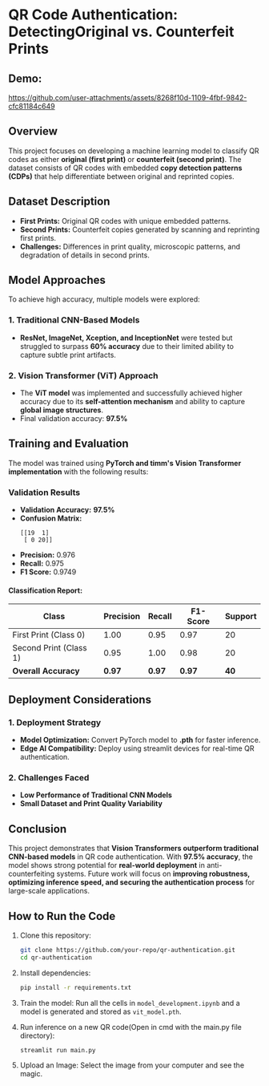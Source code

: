 # QR Code Authentication: DetectingOriginal vs. Counterfeit Prints
## Demo:



https://github.com/user-attachments/assets/8268f10d-1109-4fbf-9842-cfc81184c649


## Overview
This project focuses on developing a machine learning model to classify QR codes as either **original (first print)** or **counterfeit (second print)**. The dataset consists of QR codes with embedded **copy detection patterns (CDPs)** that help differentiate between original and reprinted copies. 

## Dataset Description
- **First Prints:** Original QR codes with unique embedded patterns.
- **Second Prints:** Counterfeit copies generated by scanning and reprinting first prints.
- **Challenges:** Differences in print quality, microscopic patterns, and degradation of details in second prints.

## Model Approaches
To achieve high accuracy, multiple models were explored:

### **1. Traditional CNN-Based Models**
- **ResNet, ImageNet, Xception, and InceptionNet** were tested but struggled to surpass **60% accuracy** due to their limited ability to capture subtle print artifacts.

### **2. Vision Transformer (ViT) Approach**
- The **ViT model** was implemented and successfully achieved higher accuracy due to its **self-attention mechanism** and ability to capture **global image structures**.
- Final validation accuracy: **97.5%**

## Training and Evaluation
The model was trained using **PyTorch and timm's Vision Transformer implementation** with the following results:

### **Validation Results**
- **Validation Accuracy:** **97.5%**
- **Confusion Matrix:**
  ```
  [[19  1]
   [ 0 20]]
  ```
- **Precision:** 0.976
- **Recall:** 0.975
- **F1 Score:** 0.9749

#### **Classification Report:**
| Class  | Precision | Recall | F1-Score | Support |
|--------|-----------|--------|----------|---------|
| First Print (Class 0) | 1.00 | 0.95 | 0.97 | 20 |
| Second Print (Class 1) | 0.95 | 1.00 | 0.98 | 20 |
| **Overall Accuracy** | **0.97** | **0.97** | **0.97** | **40** |

## Deployment Considerations
### **1. Deployment Strategy**
- **Model Optimization:** Convert PyTorch model to **.pth** for faster inference.
- **Edge AI Compatibility:** Deploy using streamlit devices for real-time QR authentication.

### **2. Challenges Faced**
- **Low Performance of Traditional CNN Models**
- **Small Dataset and Print Quality Variability**

## Conclusion
This project demonstrates that **Vision Transformers outperform traditional CNN-based models** in QR code authentication. With **97.5% accuracy**, the model shows strong potential for **real-world deployment** in anti-counterfeiting systems. Future work will focus on **improving robustness, optimizing inference speed, and securing the authentication process** for large-scale applications.

## How to Run the Code
1. Clone this repository:
   ```bash
   git clone https://github.com/your-repo/qr-authentication.git
   cd qr-authentication
   ```
2. Install dependencies:
   ```bash
   pip install -r requirements.txt
   ```
3. Train the model: Run all the cells in `model_development.ipynb` and a model is generated and stored as `vit_model.pth`.

   
4. Run inference on a new QR code(Open in cmd with the main.py file directory):
   ```bash
   streamlit run main.py
   ```
5. Upload an Image: Select the image from your computer and see the magic.
   

